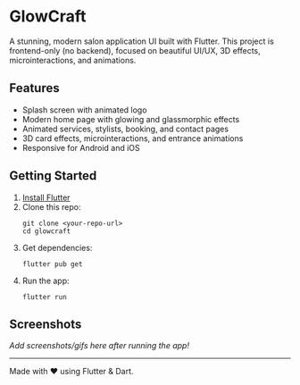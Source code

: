 # GlowCraft

A stunning, modern salon application UI built with Flutter. This project is frontend-only (no backend), focused on beautiful UI/UX, 3D effects, microinteractions, and animations.

## Features
- Splash screen with animated logo
- Modern home page with glowing and glassmorphic effects
- Animated services, stylists, booking, and contact pages
- 3D card effects, microinteractions, and entrance animations
- Responsive for Android and iOS

## Getting Started
1. [Install Flutter](https://docs.flutter.dev/get-started/install)
2. Clone this repo:
   ```
   git clone <your-repo-url>
   cd glowcraft
   ```
3. Get dependencies:
   ```
   flutter pub get
   ```
4. Run the app:
   ```
   flutter run
   ```

## Screenshots
*Add screenshots/gifs here after running the app!*

---

Made with ❤️ using Flutter & Dart.
